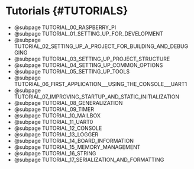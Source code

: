 # Tutorials {#TUTORIALS}

- @subpage TUTORIAL_00_RASPBERRY_PI
- @subpage TUTORIAL_01_SETTING_UP_FOR_DEVELOPMENT
- @subpage TUTORIAL_02_SETTING_UP_A_PROJECT_FOR_BUILDING_AND_DEBUGGING
- @subpage TUTORIAL_03_SETTING_UP_PROJECT_STRUCTURE
- @subpage TUTORIAL_04_SETTING_UP_COMMON_OPTIONS
- @subpage TUTORIAL_05_SETTING_UP_TOOLS
- @subpage TUTORIAL_06_FIRST_APPLICATION___USING_THE_CONSOLE___UART1
- @subpage TUTORIAL_07_IMPROVING_STARTUP_AND_STATIC_INITIALIZATION
- @subpage TUTORIAL_08_GENERALIZATION
- @subpage TUTORIAL_09_TIMER
- @subpage TUTORIAL_10_MAILBOX
- @subpage TUTORIAL_11_UART0
- @subpage TUTORIAL_12_CONSOLE
- @subpage TUTORIAL_13_LOGGER
- @subpage TUTORIAL_14_BOARD_INFORMATION
- @subpage TUTORIAL_15_MEMORY_MANAGEMENT
- @subpage TUTORIAL_16_STRING
- @subpage TUTORIAL_17_SERIALIZATION_AND_FORMATTING
<!--
- @subpage TUTORIAL_18_EXCEPTIONS
- @subpage TUTORIAL_19_INTERRUPTS
- @subpage TUTORIAL_20_TIMER_EXTENSION
- @subpage TUTORIAL_21_GPIO
- @subpage TUTORIAL_22_I2C
- @subpage TUTORIAL_23_LCD_DISPLAY
- @subpage TUTORIAL_24_I2S
- @subpage TUTORIAL_17_UNIT_TEST_INFRASTRUCTURE
- @subpage TUTORIAL_18_WRITING_UNIT_TESTS
-->
